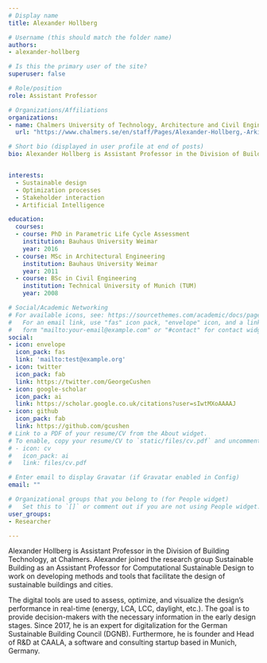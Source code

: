 ```yaml
---
# Display name
title: Alexander Hollberg

# Username (this should match the folder name)
authors:
- alexander-hollberg

# Is this the primary user of the site?
superuser: false

# Role/position
role: Assistant Professor

# Organizations/Affiliations
organizations:
- name: Chalmers University of Technology, Architecture and Civil Engineering, Building Technology, Sustainable Building
  url: "https://www.chalmers.se/en/staff/Pages/Alexander-Hollberg,-Arkitektur-och-samhallsbyggnadsteknik-.aspx/"

# Short bio (displayed in user profile at end of posts)
bio: Alexander Hollberg is Assistant Professor in the Division of Building Technology, at Chalmers.


interests:
  - Sustainable design
  - Optimization processes
  - Stakeholder interaction
  - Artificial Intelligence

education:
  courses:
  - course: PhD in Parametric Life Cycle Assessment
    institution: Bauhaus University Weimar
    year: 2016
  - course: MSc in Architectural Engineering
    institution: Bauhaus University Weimar
    year: 2011
  - course: BSc in Civil Engineering
    institution: Technical University of Munich (TUM)
    year: 2008

# Social/Academic Networking
# For available icons, see: https://sourcethemes.com/academic/docs/page-builder/#icons
#   For an email link, use "fas" icon pack, "envelope" icon, and a link in the
#   form "mailto:your-email@example.com" or "#contact" for contact widget.
social:
- icon: envelope
  icon_pack: fas
  link: 'mailto:test@example.org'
- icon: twitter
  icon_pack: fab
  link: https://twitter.com/GeorgeCushen
- icon: google-scholar
  icon_pack: ai
  link: https://scholar.google.co.uk/citations?user=sIwtMXoAAAAJ
- icon: github
  icon_pack: fab
  link: https://github.com/gcushen
# Link to a PDF of your resume/CV from the About widget.
# To enable, copy your resume/CV to `static/files/cv.pdf` and uncomment the lines below.
# - icon: cv
#   icon_pack: ai
#   link: files/cv.pdf

# Enter email to display Gravatar (if Gravatar enabled in Config)
email: ""

# Organizational groups that you belong to (for People widget)
#   Set this to `[]` or comment out if you are not using People widget.
user_groups:
- Researcher

---
```


Alexander Hollberg is Assistant Professor in the Division of Building Technology, at Chalmers.
Alexander joined the research group Sustainable Building as an Assistant Professor for Computational Sustainable Design to work on developing methods and tools that facilitate the design of sustainable buildings and cities. 

 The digital tools are used to assess, optimize, and visualize the design’s performance in real-time (energy, LCA, LCC, daylight, etc.). The goal is to provide decision-makers with the necessary information in the early design stages. Since 2017, he is an expert for digitalization for the German Sustainable Building Council (DGNB). Furthermore, he is founder and Head of R&D at CAALA, a software and consulting startup based in Munich, Germany.

